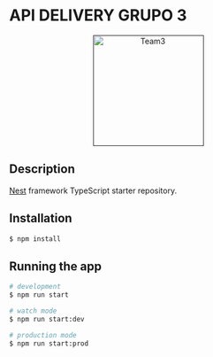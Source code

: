 # API DELIVERY GRUPO 3

<p align="center">
  <a href="" target="blank"><img src="https://demoapidelivery.blob.core.windows.net/fotos/Logo-Team3.png" width="200" height="200" alt="Team3" /></a>
</p>

## Description

[Nest](https://github.com/nestjs/nest) framework TypeScript starter repository.

## Installation

```bash
$ npm install
```

## Running the app

```bash
# development
$ npm run start

# watch mode
$ npm run start:dev

# production mode
$ npm run start:prod
```
